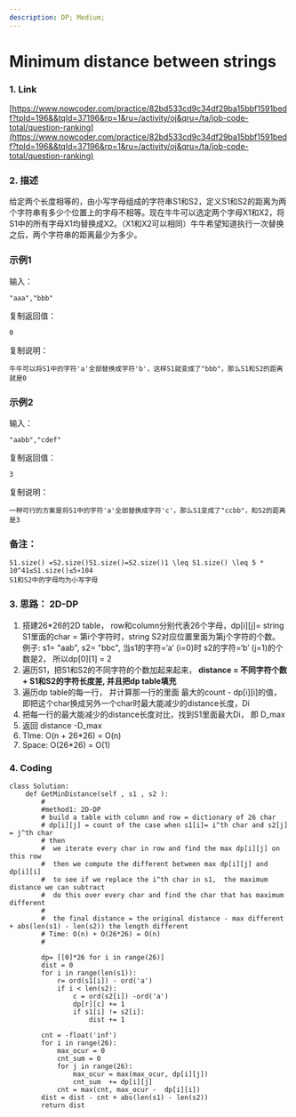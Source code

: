 ```yaml
---
description: DP; Medium;
---
```


# Minimum distance between strings

### 1. Link

[https://www.nowcoder.com/practice/82bd533cd9c34df29ba15bbf1591bedf?tpId=196&&tqId=37196&rp=1&ru=/activity/oj&qru=/ta/job-code-total/question-ranking](https://www.nowcoder.com/practice/82bd533cd9c34df29ba15bbf1591bedf?tpId=196&&tqId=37196&rp=1&ru=/activity/oj&qru=/ta/job-code-total/question-ranking)

### 2. 描述

给定两个长度相等的，由小写字母组成的字符串S1和S2，定义S1和S2的距离为两个字符串有多少个位置上的字母不相等。现在牛牛可以选定两个字母X1和X2，将S1中的所有字母X1均替换成X2。（X1和X2可以相同）牛牛希望知道执行一次替换之后，两个字符串的距离最少为多少。  


### 示例1

输入：

```text
"aaa","bbb"
```

复制返回值：

```text
0
```

复制说明：

```text
牛牛可以将S1中的字符'a'全部替换成字符'b'，这样S1就变成了"bbb"，那么S1和S2的距离就是0
```

### 示例2

输入：

```text
"aabb","cdef"
```

复制返回值：

```text
3
```

复制说明：

```text
一种可行的方案是将S1中的字符'a'全部替换成字符'c'，那么S1变成了"ccbb"，和S2的距离是3
```

### 备注：

```text
S1.size() =S2.size()S1.size()=S2.size()1 \leq S1.size() \leq 5 * 10^41≤S1.size()≤5∗104
S1和S2中的字母均为小写字母
```



### 3. 思路： 2D-DP

1. 搭建26\*26的2D table， row和column分别代表26个字母，dp\[i\]\[j\]= string S1里面的char = 第i个字符时，string S2对应位置里面为第j个字符的个数。 例子: s1= "aab", s2= "bbc",  当s1的字符=‘a’ \(i=0\)时 s2的字符=‘b’ \(j=1\)的个数是2， 所以dp\[0\]\[1\] = 2
2. 遍历S1，把S1和S2的不同字符的个数加起来起来， **distance = 不同字符个数+ S1和S2的字符长度差, 并且把dp table填充**
3. 遍历dp table的每一行， 并计算那一行的里面 最大的count - dp\[i\]\[i\]的值， 即把这个char换成另外一个char时最大能减少的distance长度，Di
4. 把每一行的最大能减少的distance长度对比，找到S1里面最大Di， 即 D\_max 
5. 返回 distance -D\_max
6. TIme: O\(n + 26\*26\) = O\(n\)
7. Space: O\(26\*26\) = O\(1\)

### 4. Coding

```text
class Solution:
    def GetMinDistance(self , s1 , s2 ):
        #
        #method1: 2D-DP
        # build a table with column and row = dictionary of 26 char
        # dp[i][j] = count of the case when s1[i]= i^th char and s2[j] = j^th char
        # then 
        #  we iterate every char in row and find the max dp[i][j] on this row
        #  then we compute the different between max dp[i][j] and dp[i][i]
        #  to see if we replace the i^th char in s1,  the maximum distance we can subtract
        #  do this over every char and find the char that has maximum different
        #  
        #  the final distance = the original distance - max different + abs(len(s1) - len(s2)) the length different
        # Time: O(n) + O(26*26) = O(n)
        #
        
        dp= [[0]*26 for i in range(26)]
        dist = 0
        for i in range(len(s1)):
            r= ord(s1[i]) - ord('a')
            if i < len(s2):
                c = ord(s2[i]) -ord('a')
                dp[r][c] += 1
                if s1[i] != s2[i]:
                    dist += 1
                    
        cnt = -float('inf')
        for i in range(26):
            max_ocur = 0
            cnt_sum = 0
            for j in range(26):
                max_ocur = max(max_ocur, dp[i][j])
                cnt_sum  += dp[i][j]
            cnt = max(cnt, max_ocur -  dp[i][i])
        dist = dist - cnt + abs(len(s1) - len(s2))
        return dist
        
        
        
        
```



